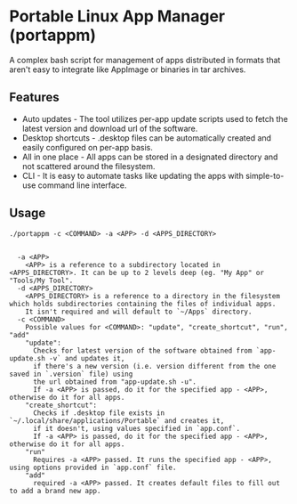 # Portable Linux App Manager (portappm)

A complex bash script for management of apps distributed in formats that aren't easy to integrate like AppImage or binaries in tar archives.

## Features

* Auto updates - The tool utilizes per-app update scripts used to fetch the latest version and download url of the software.
* Desktop shortcuts - .desktop files can be automatically created and easily configured on per-app basis.
* All in one place - All apps can be stored in a designated directory and not scattered around the filesystem.
* CLI - It is easy to automate tasks like updating the apps with simple-to-use command line interface.

## Usage

`./portappm -c <COMMAND> -a <APP> -d <APPS_DIRECTORY>`
```
  
  -a <APP>
    <APP> is a reference to a subdirectory located in <APPS_DIRECTORY>. It can be up to 2 levels deep (eg. "My App" or "Tools/My Tool".
  -d <APPS_DIRECTORY>
    <APPS_DIRECTORY> is a reference to a directory in the filesystem which holds subdirectories containing the files of individual apps.
    It isn't required and will default to `~/Apps` directory.
  -c <COMMAND>
    Possible values for <COMMAND>: "update", "create_shortcut", "run", "add"
    "update":
      Checks for latest version of the software obtained from `app-update.sh -v` and updates it,
      if there's a new version (i.e. version different from the one saved in `.version` file) using
      the url obtained from "app-update.sh -u".
      If -a <APP> is passed, do it for the specified app - <APP>, otherwise do it for all apps.
    "create_shortcut":
      Checks if .desktop file exists in `~/.local/share/applications/Portable` and creates it,
      if it doesn't, using values specified in `app.conf`.
      If -a <APP> is passed, do it for the specified app - <APP>, otherwise do it for all apps.
    "run"
      Requires -a <APP> passed. It runs the specified app - <APP>, using options provided in `app.conf` file.
    "add"
      required -a <APP> passed. It creates default files to fill out to add a brand new app.
```
